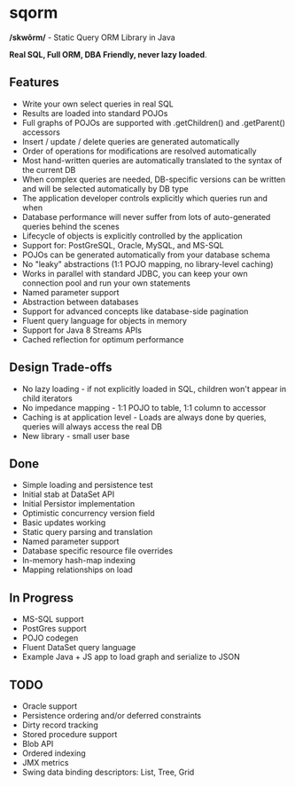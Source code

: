 sqorm
=====

**/skwôrm/** - Static Query ORM Library in Java

**Real SQL, Full ORM, DBA Friendly, never lazy loaded**.

Features
--------
* Write your own select queries in real SQL
* Results are loaded into standard POJOs
* Full graphs of POJOs are supported with .getChildren() and .getParent() accessors
* Insert / update / delete queries are generated automatically
* Order of operations for modifications are resolved automatically
* Most hand-written queries are automatically translated to the syntax of the current DB
* When complex queries are needed, DB-specific versions can be written and will be selected automatically by DB type
* The application developer controls explicitly which queries run and when
* Database performance will never suffer from lots of auto-generated queries behind the scenes
* Lifecycle of objects is explicitly controlled by the application
* Support for: PostGreSQL, Oracle, MySQL, and MS-SQL
* POJOs can be generated automatically from your database schema
* No "leaky" abstractions (1:1 POJO mapping, no library-level caching)
* Works in parallel with standard JDBC, you can keep your own connection pool and run your own statements
* Named parameter support
* Abstraction between databases
* Support for advanced concepts like database-side pagination
* Fluent query language for objects in memory
* Support for Java 8 Streams APIs
* Cached reflection for optimum performance


Design Trade-offs
-----------------
* No lazy loading - if not explicitly loaded in SQL, children won't appear in child iterators
* No impedance mapping - 1:1 POJO to table, 1:1 column to accessor
* Caching is at application level - Loads are always done by queries, queries will always access the real DB
* New library - small user base


Done
----
* Simple loading and persistence test
* Initial stab at DataSet API 
* Initial Persistor implementation
* Optimistic concurrency version field
* Basic updates working
* Static query parsing and translation
* Named parameter support
* Database specific resource file overrides
* In-memory hash-map indexing
* Mapping relationships on load

In Progress
-----------
* MS-SQL support
* PostGres support
* POJO codegen
* Fluent DataSet query language
* Example Java + JS app to load graph and serialize to JSON

TODO
----
* Oracle support
* Persistence ordering and/or deferred constraints
* Dirty record tracking
* Stored procedure support
* Blob API
* Ordered indexing
* JMX metrics
* Swing data binding descriptors: List, Tree, Grid
